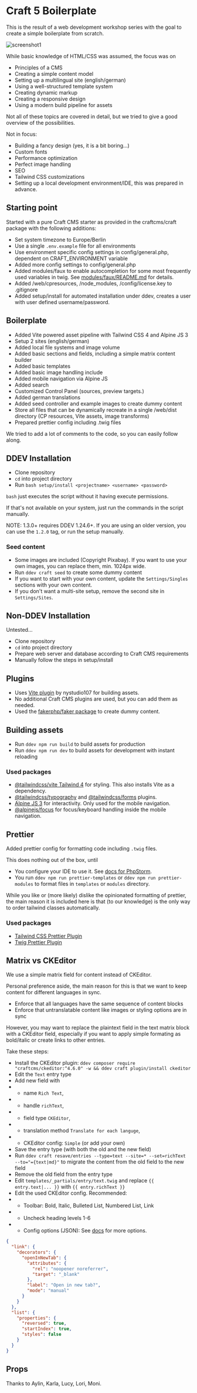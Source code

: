 # Craft 5 Boilerplate

This is the result of a web development workshop series with the goal to create a simple boilerplate from scratch.

![screenshot1](screenshot1.jpg)

While basic knowledge of HTML/CSS was assumed, the focus was on

* Principles of a CMS
* Creating a simple content model
* Setting up a multilingual site (english/german)
* Using a well-structured template system
* Creating dynamic markup
* Creating a responsive design
* Using a modern build pipeline for assets

Not all of these topics are covered in detail, but we tried to give a good overview of the possibilities.

Not in focus:

* Building a fancy design (yes, it is a bit boring...)
* Custom fonts
* Performance optimization
* Perfect image handling
* SEO
* Tailwind CSS customizations
* Setting up a local development environment/IDE, this was prepared in advance.

## Starting point

Started with a pure Craft CMS starter as provided in the craftcms/craft package with 
the following additions:

* Set system timezone to Europe/Berlin
* Use a single `.env.example` file for all environments
* Use environment specific config settings in config/general.php, dependent on CRAFT_ENVIRONMENT variable
* Added more config settings to config/general.php
* Added modules/faux to enable autocompletion for some most frequently used variables in twig. See [modules/faux/README.md](modules/faux/README.md) for details.
* Added /web/cpresources, /node_modules, /config/license.key to .gitignore
* Added setup/install for automated installation under ddev, creates a user with user defined username/password.

## Boilerplate

* Added Vite powered asset pipeline with Tailwind CSS 4 and Alpine JS 3
* Setup 2 sites (english/german)
* Added local file systems and image volume
* Added basic sections and fields, including a simple matrix content builder
* Added basic templates
* Added basic image handling include
* Added mobile navigation via Alpine JS
* Added search
* Customized Control Panel (sources, preview targets.)
* Added german translations
* Added seed controller and example images to create dummy content
* Store all files that can be dynamically recreate in a single /web/dist directory (CP resources, Vite assets, image transforms)
* Prepared prettier config including .twig files

We tried to add a lot of comments to the code, so you can easily follow along.

## DDEV Installation

* Clone repository
* `cd` into project directory
* Run `bash setup/install <projectname> <username> <password>`

`bash` just executes the script without it having execute permissions.

If that's not available on your system, just run the commands in the script manually.

NOTE: 1.3.0+ requires DDEV 1.24.6+. If you are using an older version, you can use the `1.2.0` tag, or run the setup manually.

### Seed content

* Some images are included (Copyright Pixabay). If you want to use your own images, you can replace them, min. 1024px wide.
* Run `ddev craft seed` to create some dummy content
* If you want to start with your own content, update the `Settings/Singles` sections with your own content.
* If you don't want a multi-site setup, remove the second site in `Settings/Sites`.

## Non-DDEV Installation

Untested...

* Clone repository
* `cd` into project directory
* Prepare web server and database according to Craft CMS requirements
* Manually follow the steps in setup/install

## Plugins

* Uses [Vite plugin](https://plugins.craftcms.com/vite?craft5) by nystudio107 for building assets.
* No additional Craft CMS plugins are used, but you can add them as needed.
* Used the [fakerphp/faker package](https://github.com/fakerphp/faker) to create dummy content.

## Building assets

* Run `ddev npm run build` to build assets for production
* Run `ddev npm run dev` to build assets for development with instant reloading

### Used packages

* [@tailwindcss/vite Tailwind 4](https://tailwindcss.com/docs/installation/using-vite) for styling. This also installs Vite as a dependency.
* [@tailwindcss/typography](https://github.com/tailwindlabs/tailwindcss-typography) and [@tailwindcss/forms](https://github.com/tailwindlabs/tailwindcss-forms) plugins.
* [Alpine JS 3](https://alpinejs.dev/start-here) for interactivity. Only used for the mobile navigation.
* [@alpinejs/focus](https://alpinejs.dev/plugins/focus) for focus/keyboard handling inside the mobile navigation.

## Prettier

Added prettier config for formatting code including `.twig` files.

This does nothing out of the box, until

* You configure your IDE to use it. See [docs for PhpStorm](https://www.jetbrains.com/help/phpstorm/prettier.html#ws_prettier_configure).
* You run `ddev npm run prettier-templates` or `ddev npm run prettier-modules` to format files in `templates` or `modules` directory.

While you like or (more likely) dislike the opinionated formatting of prettier, the main reason it is included here is that (to our knowledge) is the only way to order tailwind classes automatically.

### Used packages

* [Tailwind CSS Prettier Plugin](https://github.com/tailwindlabs/prettier-plugin-tailwindcss)
* [Twig Prettier Plugin](https://github.com/zackad/prettier-plugin-twig)

## Matrix vs CKEditor

We use a simple matrix field for content instead of CKEditor. 

Personal preference aside, the main reason for this is that we want to keep content for different languages in sync.

* Enforce that all languages have the same sequence of content blocks
* Enforce that untranslatable content like images or styling options are in sync

However, you may want to replace the plaintext field in the text matrix block with a CKEditor field, 
especially if you want to apply simple formating as bold/italic or create links to other entries.

Take these steps:

* Install the CKEditor plugin: `ddev composer require "craftcms/ckeditor:^4.6.0" -w && ddev craft plugin/install ckeditor`
* Edit the `Text` entry type
* Add new field with  
* * name `Rich Text`, 
* * handle `richText`, 
* * field type `CKEditor`, 
* * translation method `Translate for each languge`,
* * CKEditor config: `Simple` (or add your own)
* Save the entry type (with both the old and the new field)
* Run `ddev craft resave/entries --type=text --site=* --set=richText --to="={text|md}"` to migrate the content from the old field to the new field
* Remove the old field from the entry type
* Edit `templates/_partials/entry/text.twig` and replace `{{ entry.text|... }}` with `{{ entry.richText }}`
* Edit the used CKEditor config. Recommended:
* * Toolbar: Bold, Italic, Bulleted List, Numbered List, Link
* * Uncheck heading levels 1-6
* * Config options (JSON): See [docs](https://github.com/craftcms/ckeditor?tab=readme-ov-file#examples) for more options.
```json
{
  "link": {
    "decorators": {
      "openInNewTab": {
        "attributes": {
          "rel": "noopener noreferrer",
          "target": "_blank"
        },
        "label": "Open in new tab?",
        "mode": "manual"
      }
    }
  },
  "list": {
    "properties": {
      "reversed": true,
      "startIndex": true,
      "styles": false
    }
  }
}
```

## Props

Thanks to Aylin, Karla, Lucy, Lori, Moni.